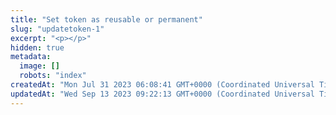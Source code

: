 ```yaml
---
title: "Set token as reusable or permanent"
slug: "updatetoken-1"
excerpt: "<p></p>"
hidden: true
metadata: 
  image: []
  robots: "index"
createdAt: "Mon Jul 31 2023 06:08:41 GMT+0000 (Coordinated Universal Time)"
updatedAt: "Wed Sep 13 2023 09:22:13 GMT+0000 (Coordinated Universal Time)"
---
```

